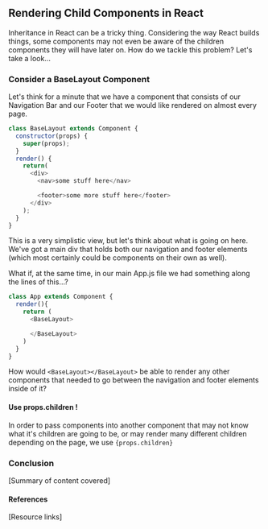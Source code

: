 ## Rendering Child Components in React
Inheritance in React can be a tricky thing. Considering the way React builds things, some components may not even be aware of the children components they will have later on. How do we tackle this problem? Let's take a look...

### Consider a BaseLayout Component
Let's think for a minute that we have a component that consists of our Navigation Bar and our Footer that we would like rendered on almost every page.

```js
class BaseLayout extends Component {
  constructor(props) {
    super(props);
  }
  render() {
    return(
      <div>
        <nav>some stuff here</nav>

        <footer>some more stuff here</footer>
      </div>
    );
  }
}

```

This is a very simplistic view, but let's think about what is going on here. We've got a main div that holds both our navigation and footer elements (which most certainly could be components on their own as well).

What if, at the same time, in our main App.js file we had something along the lines of this...?

```js
class App extends Component {
  render(){
    return (
      <BaseLayout>

      </BaseLayout>
    )
  }
}
```

How would `<BaseLayout></BaseLayout>` be able to render any other components that needed to go between the navigation and footer elements inside of it?

#### Use props.children !
In order to pass components into another component that may not know what it's children are going to be, or may render many different children depending on the page, we use `{props.children}`
### Conclusion
[Summary of content covered]
#### References
[Resource links]
